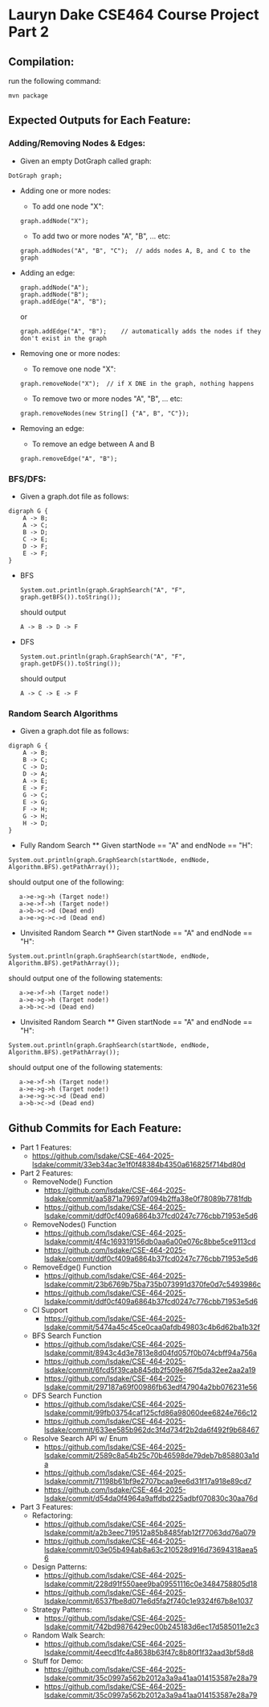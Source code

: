 # Lauryn Dake CSE464 Course Project Part 2

## Compilation:

run the following command:

```
mvn package
```

## Expected Outputs for Each Feature:

### Adding/Removing Nodes & Edges:
* Given an empty DotGraph called graph:
```
DotGraph graph;
```

* Adding one or more nodes:

    * To add one node "X":
    ```
    graph.addNode("X");
    ```

    * To add two or more nodes "A", "B", ... etc:
    ```
    graph.addNodes("A", "B", "C");  // adds nodes A, B, and C to the graph
    ```

* Adding an edge:
    ```
    graph.addNode("A");
    graph.addNode("B");
    graph.addEdge("A", "B");
    ```
    or
    ```
    graph.addEdge("A", "B");    // automatically adds the nodes if they don't exist in the graph
    ```

* Removing one or more nodes:

    * To remove one node "X":
    ```
    graph.removeNode("X");  // if X DNE in the graph, nothing happens
    ```
    
    * To remove two or more nodes "A", "B", ... etc:
    ```
    graph.removeNodes(new String[] {"A", B", "C"});
    ```

* Removing an edge:

    * To remove an edge between A and B
    ```
    graph.removeEdge("A", "B");
    ```


### BFS/DFS:

* Given a graph.dot file as follows:
```
digraph G {
    A -> B;
    A -> C;
    B -> D;
    C -> E;
    D -> F;
    E -> F;
}
```

* BFS
    ```
    System.out.println(graph.GraphSearch("A", "F", graph.getBFS()).toString());
    ```
    should output
    ```
    A -> B -> D -> F
    ```

* DFS
    ```
    System.out.println(graph.GraphSearch("A", "F", graph.getDFS()).toString());
    ```
    should output
    ```
    A -> C -> E -> F 
    ```
### Random Search Algorithms
* Given a graph.dot file as follows:
```
digraph G {
    A -> B;
    B -> C;
    C -> D;
    D -> A;
    A -> E;
    E -> F;
    G -> C;
    E -> G;
    F -> H;
    G -> H;
    H -> D;
}
```
* Fully Random Search
** Given startNode == "A" and endNode == "H":    
```
System.out.println(graph.GraphSearch(startNode, endNode, Algorithm.BFS).getPathArray());
```
should output one of the following:
```
   a->e->g->h (Target node!)
   a->e->f->h (Target node!)
   a->b->c->d (Dead end)
   a->e->g->c->d (Dead end)
```
* Unvisited Random Search
** Given startNode == "A" and endNode == "H":    
```
System.out.println(graph.GraphSearch(startNode, endNode, Algorithm.BFS).getPathArray());
```
should output one of the following statements:
```
   a->e->f->h (Target node!)
   a->e->g->h (Target node!)
   a->b->c->d (Dead end)
```
* Unvisited Random Search
** Given startNode == "A" and endNode == "H":    
```
System.out.println(graph.GraphSearch(startNode, endNode, Algorithm.BFS).getPathArray());
```
should output one of the following statements:
```
   a->e->f->h (Target node!)
   a->e->g->h (Target node!)
   a->e->g->c->d (Dead end)
   a->b->c->d (Dead end)
```
    

## Github Commits for Each Feature:
* Part 1 Features:
    * https://github.com/lsdake/CSE-464-2025-lsdake/commit/33eb34ac3e1f0f48384b4350a616825f714bd80d
* Part 2 Features:
   * RemoveNode() Function 
       * https://github.com/lsdake/CSE-464-2025-lsdake/commit/aa5871a79697af094b2ffa38e0f78089b7781fdb
       * https://github.com/lsdake/CSE-464-2025-lsdake/commit/ddf0cf409a6864b37fcd0247c776cbb71953e5d6
   * RemoveNodes() Function
       * https://github.com/lsdake/CSE-464-2025-lsdake/commit/4f4c169319156db0aa6a00e076c8bbe5ce9113cd
       * https://github.com/lsdake/CSE-464-2025-lsdake/commit/ddf0cf409a6864b37fcd0247c776cbb71953e5d6
   * RemoveEdge() Function
       * https://github.com/lsdake/CSE-464-2025-lsdake/commit/23b6769b75ba735b073991d370fe0d7c5493986c
       * https://github.com/lsdake/CSE-464-2025-lsdake/commit/ddf0cf409a6864b37fcd0247c776cbb71953e5d6
   * CI Support
       * https://github.com/lsdake/CSE-464-2025-lsdake/commit/5474a45c45ce0caa0afdb49803c4b6d62ba1b32f
   * BFS Search Function
       * https://github.com/lsdake/CSE-464-2025-lsdake/commit/8943c4d3e7813e8d04fd057f0b074cbff94a756a
       * https://github.com/lsdake/CSE-464-2025-lsdake/commit/6fcd5f39cab845db2f509e867f5da32ee2aa2a19
       * https://github.com/lsdake/CSE-464-2025-lsdake/commit/297187a69f00986fb63edf47904a2bb076231e56
   * DFS Search Function
       * https://github.com/lsdake/CSE-464-2025-lsdake/commit/99fb03754caf125cfd86a98060dee6824e766c12
       * https://github.com/lsdake/CSE-464-2025-lsdake/commit/633ee585b962dc3f4d734f2b2da6f492f9b68467
   * Resolve Search API w/ Enum
       * https://github.com/lsdake/CSE-464-2025-lsdake/commit/2589c8a54b25c70b46598de79deb7b858803a1da
       * https://github.com/lsdake/CSE-464-2025-lsdake/commit/71198b61bf9e2707bcaa9ee6d31f17a918e89cd7
       * https://github.com/lsdake/CSE-464-2025-lsdake/commit/d54da0f4964a9affdbd225adbf070830c30aa76d
* Part 3 Features:
   * Refactoring:
      * https://github.com/lsdake/CSE-464-2025-lsdake/commit/a2b3eec719512a85b8485fab12f77063dd76a079
      * https://github.com/lsdake/CSE-464-2025-lsdake/commit/03e05b494ab8a63c210528d916d73694318aea56
   * Design Patterns:
      * https://github.com/lsdake/CSE-464-2025-lsdake/commit/228d91f550aee9ba09551116c0e3484758805d18
      * https://github.com/lsdake/CSE-464-2025-lsdake/commit/6537fbe8d071e6d5fa2f740c1e9324f67b8e1037
   * Strategy Patterns:
      * https://github.com/lsdake/CSE-464-2025-lsdake/commit/742bd9876429ec00b245183d6ec17d585011e2c3
   * Random Walk Search:
      * https://github.com/lsdake/CSE-464-2025-lsdake/commit/4eecd1fc4a8638b63f47c8b80f1f32aad3bf58d8
   * Stuff for Demo:
      * https://github.com/lsdake/CSE-464-2025-lsdake/commit/35c0997a562b2012a3a9a41aa014153587e28a79
      * https://github.com/lsdake/CSE-464-2025-lsdake/commit/35c0997a562b2012a3a9a41aa014153587e28a79
  
